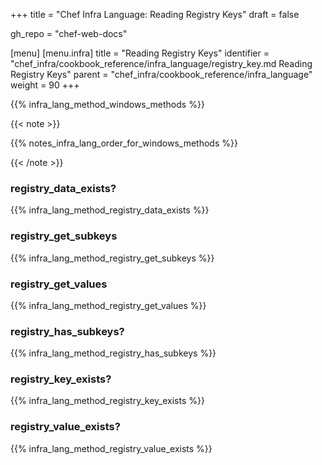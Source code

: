+++
title = "Chef Infra Language: Reading Registry Keys"
draft = false

gh_repo = "chef-web-docs"

[menu]
  [menu.infra]
    title = "Reading Registry Keys"
    identifier = "chef_infra/cookbook_reference/infra_language/registry_key.md Reading Registry Keys"
    parent = "chef_infra/cookbook_reference/infra_language"
    weight = 90
+++

{{% infra_lang_method_windows_methods %}}

{{< note >}}

{{% notes_infra_lang_order_for_windows_methods %}}

{{< /note >}}

### registry_data_exists?

{{% infra_lang_method_registry_data_exists %}}

### registry_get_subkeys

{{% infra_lang_method_registry_get_subkeys %}}

### registry_get_values

{{% infra_lang_method_registry_get_values %}}

### registry_has_subkeys?

{{% infra_lang_method_registry_has_subkeys %}}

### registry_key_exists?

{{% infra_lang_method_registry_key_exists %}}

### registry_value_exists?

{{% infra_lang_method_registry_value_exists %}}